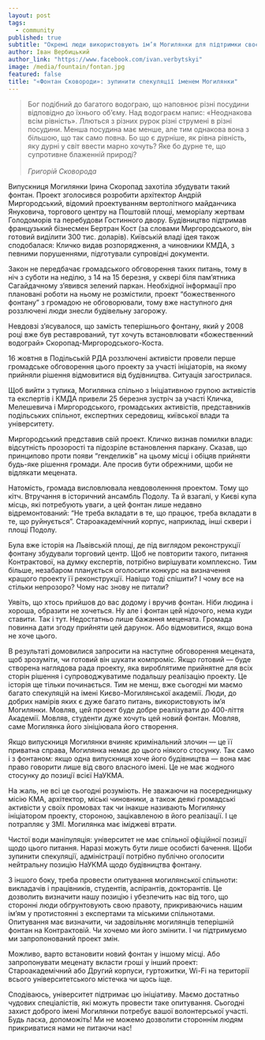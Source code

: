 ```yaml
---
layout: post
tags: 
  - community
published: true
subtitle: "Окремі люди використовують ім’я Могилянки для підтримки своєї позиції у конфлікті з міською громадою. Як уникнути іміджевих втрат для Академії?"
author: Іван Вербицький
author_link: "https://www.facebook.com/ivan.verbytskyi"
image: /media/fountain/fontan.jpg
featured: false
title: "«Фонтан Сковороди»: зупинити спекуляції іменем Могилянки"
---
```


> Бог подібний до багатого водограю, що наповнює різні посудини відповідно до їхнього об’єму. Над водограєм напис: «Неоднакова всім рівність». Ллються з різних рурок різні струмені в різні посудини. Менша посудина має менше, але тим однакова вона з більшою, що так само повна. Бо що є дурніше, як рівна рівність, яку дурні у світ ввести марно хочуть? Яке бо дурне те, що супротивне блаженній природі?  <br>  
_Григорій Сковорода_

Випускниця Могилянки Ірина Скоропад захотіла збудувати такий фонтан. Проект зголосився розробити архітектор Андрій Миргородський, відомий проектуванням вертолітного майданчика Януковича, торгового центру на Поштовій площі, меморіалу жертвам Голодоморів та перебудови Гостинного двору. Будівництво підтримав французький бізнесмен Бертран Кост (за словами Миргородського, він готовий виділити 300 тис. доларів). Київській владі ідея також сподобалася: Кличко видав розпорядження, а чиновники КМДА, з певними порушеннями, підготували супровідні документи. 

Закон не передбачає громадського обговорення таких питань, тому в ніч з суботи на неділю, з 14 на 15 березня, у сквері біля пам’ятника Сагайдачному з’явився зелений паркан. Необхідної інформації про плановані роботи на ньому не розмістили, проект “божественного фонтану” з громадою не обговорювали, тому вже наступного дня роззлючені люди знесли будівельну загорожу.

Невдовзі з’ясувалося, що замість теперішнього фонтану, який у 2008 році вже був реставрований, тут хочуть встановлювати «божественний водограй» Скоропад-Миргородського-Коста. 

16 жовтня в Подільській РДА роззлючені активісти провели перше громадське обговорення цього проекту за участі ініціаторів, на якому прийняли рішення відмовитися від будівництва. Ситуація загострилася.

Щоб вийти з тупика, Могилянка спільно з Ініціативною групою активістів та експертів і КМДА привели 25 березня зустріч за участі Кличка, Мелешевича і Миргородського, громадських активістів, представників подільських спільнот, експертних середовищ, київської влади та університету.

Миргородський представив свій проект. Кличко визнав помилки влади: відсутність прозорості та підозріле встановлення паркану. Сказав, що принципово проти появи “генделиків” на цьому місці і обіцяв прийняти будь-яке рішення громади. Але просив бути обрежними, щоби не відлякати мецената.

Натомість, громада висловлювала невдоволенння проектом. Тому що кітч. Втручання в історичний ансамбль Подолу. Та й взагалі, у Києві купа місць, які потребують уваги, а цей фонтан лише недавно відремонтований: “Не треба вкладати в те, що працює, треба вкладати в те, що руйнується”. Староакадемічний корпус, наприклад, інші сквери і площі Подолу.

Була вже історія на Львівській площі, де під виглядом реконструкції фонтану збудували торговий центр. Щоб не повторити такого, питання Контрактової, на думку експертів, потрібно вирішувати комплексно. Тим більше, незабаром планується оголосити конкурс на визначення кращого проекту її реконструкції. Навіщо тоді спішити? І чому все на стільки непрозоро? Чому нас знову не питали?

Уявіть, що хтось прийшов до вас додому і вручив фонтан. Ніби людина і хороша, образити не хочеться. Ну але і фонтан цей нідочого, нема куди ставити. Так і тут. Недостатньо лише бажання мецената. Громада повинна дати згоду прийняти цей дарунок. Або відмовитися, якщо вона не хоче цього.

В результаті домовилися запросити на наступне обговорення мецената, щоб зрозуміти, чи готовий він шукати компроміс. Якщо готовий — буде створена наглядова рада проекту, яка вироблятиме прийнятне для всіх сторін рішення і супроводжуватиме подальшу реалізацію проекту. Це історія ще тільки починається.
Тим не менш, вже сьогодні ми маємо багато спекуляцій на імені Києво-Могилянської академії. Люди, до добрих намірів яких є дуже багато питань, використовують ім’я Могилянки. Мовляв, цей проект буде добре реалізувати до 400-ліття Академії. Мовляв, студенти дуже хочуть цей новий фонтан. Мовляв, саме Могилянка його зініціювала його створення.

Якщо випускниця Могилянки вчиняє кримінальний злочин — це її приватна справа, Могилянка немає до цього ніякого стосунку. Так само і з фонтаном: якщо одна випускниця хоче його будівництва — вона має право говорити лише від свого власного імені. Це не має жодного стосунку до позиції всієї НаУКМА.

На жаль, не всі це сьогодні розуміють. Не зважаючи на посередницьку місію КМА, архітектор, міські чиновники, а також деякі громадські активісти у своїх промовах так чи інакше називають Могилянку ініціатором проекту, стороною, зацікавленою в його реалізації. І це потрапляє у ЗМІ. Могилянка має іміджеві втрати. 

Чистої води маніпуляція: університет не має спільної офіційної позиції щодо цього питання. Наразі можуть бути лише особисті бачення.
Щоби зупинити спекуляції, адміністрації потрібно публічно оголосити нейтральну позицію НаУКМА щодо будівництва фонтану. 

З іншого боку, треба провести опитування могилянської спільноти: викладачів і працівників, студентів, аспірантів, докторантів. Це дозволить визначити нашу позицію і убезпечить нас від того, що сторонні люди обґрунтовують свою правоту, прикриваючись нашим ім’ям у протистоянні з експертами та міськими спільнотами.
Опитування має визначити, чи задовільняє могилянців теперішній фонтан на Контрактовій. Чи хочемо ми його змінити. І чи підтримуємо ми запропонований проект змін. 

Можливо, варто встановити новий фонтан у іншому місці. Або запропонувати меценату вкласти гроші у інший проект: Староакадемічний або Другий корпуси, гуртожитки, Wi-Fi на території всього університетського містечка чи щось іще.

Cподіваюсь, університет підтримає цю ініціативу. Маємо достатньо чудових спеціалістів, які можуть провести таке опитування. Сьогодні захист доброго імені Могилянки потребує вашої волонтерської участі.  Будь ласка, допоможіть! Ми не можемо дозволити стороннім людям прикриватися нами не питаючи нас!
